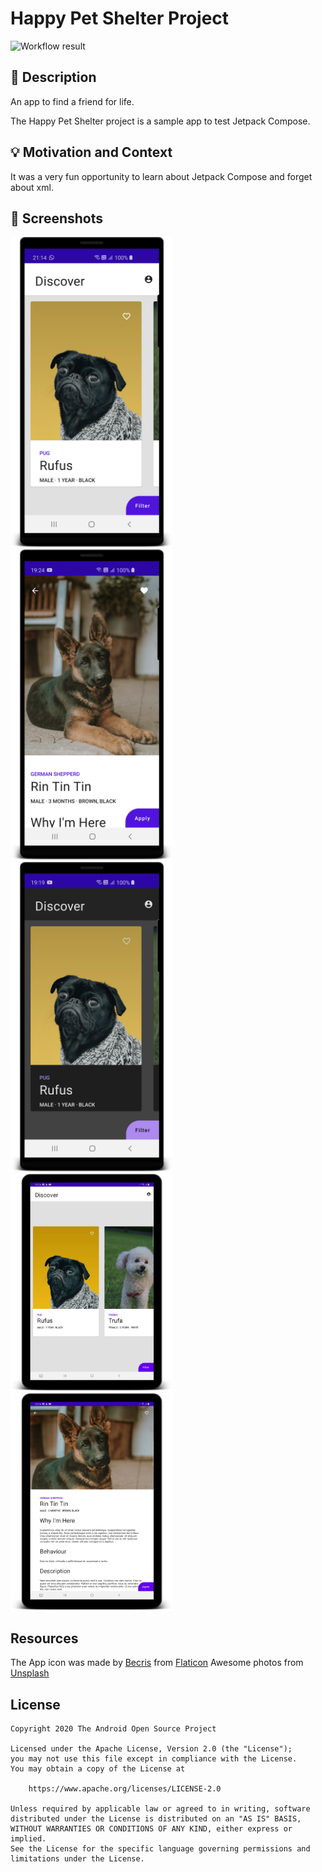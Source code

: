 # Happy Pet Shelter Project 
![Workflow result](https://github.com/atorresveiga/android-dev-challenge-compose/workflows/Check/badge.svg)

## :scroll: Description
<!--- Describe your app in one or two sentences -->

An app to find a friend for life.

The Happy Pet Shelter project is a sample app to test Jetpack Compose.

## :bulb: Motivation and Context
<!--- Optionally point readers to interesting parts of your submission. -->
<!--- What are you especially proud of? -->

It was a very fun opportunity to learn about Jetpack Compose and forget about xml. 

## :camera_flash: Screenshots
<!-- You can add more screenshots here if you like -->
<img src="/results/screenshot_1.png" width="260">&emsp;<img src="/results/screenshot_2.png" width="260">&emsp;<img src="/results/screenshot_3.png" width="260">
<img src="/results/screenshot_4.png" width="260">&emsp;<img src="/results/screenshot_5.png" width="260">

## Resources
The App icon was made by [Becris](https://www.flaticon.com/authors/becris) from [Flaticon](https://www.flaticon.com)
Awesome photos from [Unsplash](https://unsplash.com/)

## License
```
Copyright 2020 The Android Open Source Project

Licensed under the Apache License, Version 2.0 (the "License");
you may not use this file except in compliance with the License.
You may obtain a copy of the License at

    https://www.apache.org/licenses/LICENSE-2.0

Unless required by applicable law or agreed to in writing, software
distributed under the License is distributed on an "AS IS" BASIS,
WITHOUT WARRANTIES OR CONDITIONS OF ANY KIND, either express or implied.
See the License for the specific language governing permissions and
limitations under the License.
```